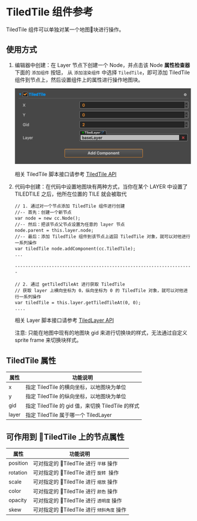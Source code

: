 # TiledTile 组件参考

TiledTile 组件可以单独对某一个地图块进行操作。

## 使用方式

1. 编辑器中创建：在 Layer 节点下创建一个 Node，并点击该 Node **属性检查器** 下面的 `添加组件` 按钮，
从 `添加渲染组件` 中选择 `TiledTile`，即可添加 TiledTile 组件到节点上，然后设置组件上的属性进行操作地图块。

    ![tiledtile-component](./tiledtile/tiledtile-component.png)

    相关 TiledTile 脚本接口请参考 [TiledTile API](../../../api/zh/classes/TiledTile.html)

2. 代码中创建：在代码中设置地图块有两种方式，当你在某个 LAYER 中设置了 TILEDTILE 之后，他所在位置的 TILE 就会被取代

    ```
    // 1. 通过对一个节点添加 TiledTile 组件进行创建
    //-- 首先：创建一个新节点
    var node = new cc.Node();       
    //-- 然后：把该节点父节点设置为任意的 layer 节点
    node.parent = this.layer.node;  
    //-- 最后：添加 TiledTile 组件到该节点上返回 TiledTile 对象，就可以对他进行一系列操作
    var tiledTile node.addComponent(cc.TiledTile);  
    ...
    
    --------------------------------------------------------------------
        
    // 2. 通过 getTiledTileAt 进行获取 TiledTile 
    // 获取 layer 上横向坐标为 0，纵向坐标为 0 的 TiledTile 对象，就可以对他进行一系列操作
    var tiledTile = this.layer.getTiledTileAt(0, 0);
    ....    
    ```

    相关 Layer 脚本接口请参考 [TiledLayer API](../../../api/zh/classes/TiledLayer.html)

    注意: 只能在地图中现有的地图块 gid 来进行切换块的样式，无法通过自定义 sprite frame 来切换块样式。

## TiledTile 属性

| 属性 |   功能说明
| ------| ----------- |
| x     | 指定 TiledTile 的横向坐标，以地图块为单位
| y     | 指定 TiledTile 的纵向坐标，以地图块为单位
| gid   | 指定 TiledTile 的 gid 值，来切换 TiledTile 的样式
| layer | 指定 TiledTile 属于哪一个 TiledLayer

## 可作用到 TiledTile 上的节点属性

| 属性 |   功能说明
| ------| ----------- |
| position | 可对指定的 TiledTile 进行 `平移` 操作
| rotation | 可对指定的 TiledTile 进行 `旋转 `操作
| scale    | 可对指定的 TiledTile 进行 `缩放` 操作
| color    | 可对指定的 TiledTile 进行 `颜色` 操作
| opacity  | 可对指定的 TiledTile 进行 `透明度` 操作
| skew     | 可对指定的 TiledTile 进行 `倾斜角度` 操作
